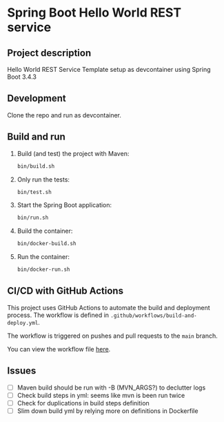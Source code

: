 # Spring Boot Hello World REST service

## Project description
Hello World REST Service Template setup as devcontainer using Spring Boot 3.4.3

## Development
Clone the repo and run as devcontainer. 

## Build and run

1. Build (and test) the project with Maven:
    ```bash
    bin/build.sh
    ```
2. Only run the tests:
    ```bash
    bin/test.sh
    ```
3. Start the Spring Boot application:
    ```bash
    bin/run.sh
    ```
4. Build the container:
    ```bash
    bin/docker-build.sh
    ```
5. Run the container:
    ```bash
    bin/docker-run.sh
    ```

## CI/CD with GitHub Actions

This project uses GitHub Actions to automate the build and deployment process. The workflow is defined in `.github/workflows/build-and-deploy.yml`.

The workflow is triggered on pushes and pull requests to the `main` branch.

You can view the workflow file [here](.github/workflows/build-and-deploy.yml).

## Issues
- [ ] Maven build should be run with -B (MVN_ARGS?) to declutter logs
- [ ] Check build steps in yml: seems like mvn is been run twice
- [ ] Check for duplications in build steps definition 
- [ ] Slim down build yml by relying more on definitions in Dockerfile